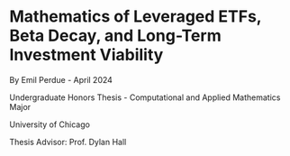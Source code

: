 # Mathematics of Leveraged ETFs, Beta Decay, and  Long-Term Investment Viability

By Emil Perdue - April 2024

Undergraduate Honors Thesis - Computational and Applied Mathematics Major

University of Chicago

Thesis Advisor: Prof. Dylan Hall
